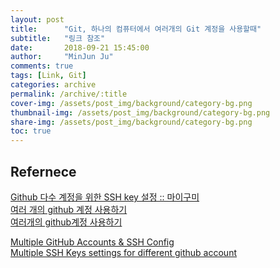 ```yaml
---
layout: post
title:      "Git, 하나의 컴퓨터에서 여러개의 Git 계정을 사용할때"
subtitle:   "링크 참조"
date:       2018-09-21 15:45:00
author:     "MinJun Ju"
comments: true 
tags: [Link, Git]
categories: archive
permalink: /archive/:title
cover-img: /assets/post_img/background/category-bg.png
thumbnail-img: /assets/post_img/background/category-bg.png
share-img: /assets/post_img/background/category-bg.png
toc: true
---
```


## Refernece 

[Github 다수 계정을 위한 SSH key 설정 :: 마이구미](http://mygumi.tistory.com/96)<br>
[여러 개의 github 계정 사용하기](https://aweekj.github.io/using-multiple-accounts-in-git/)<br>
[여러개의 github계정 사용하기](http://hong3is.me/20)<br>

[Multiple GitHub Accounts & SSH Config](https://stackoverflow.com/questions/3225862/multiple-github-accounts-ssh-config)<br>
[Multiple SSH Keys settings for different github account ](https://gist.github.com/jexchan/2351996)<br>
